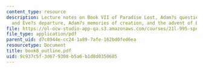 ```yaml
---
content_type: resource
description: Lecture notes on Book VII of Paradise Lost, Adam?s questions on astronomy
  and Eve?s departure, Adam?s memories of creation, and the advent of Eve.
file: https://ol-ocw-studio-app-qa.s3.amazonaws.com/courses/21l-995-special-topics-in-literature-miltons-paradise-lost-january-iap-2008/9c937c5f3d679308b5a6b1d8d0350685_book8_outline.pdf
file_type: application/pdf
parent_uid: d7c8944e-cc24-1a89-7afe-162bd0fed6ea
resourcetype: Document
title: book8_outline.pdf
uid: 9c937c5f-3d67-9308-b5a6-b1d8d0350685
---
```


